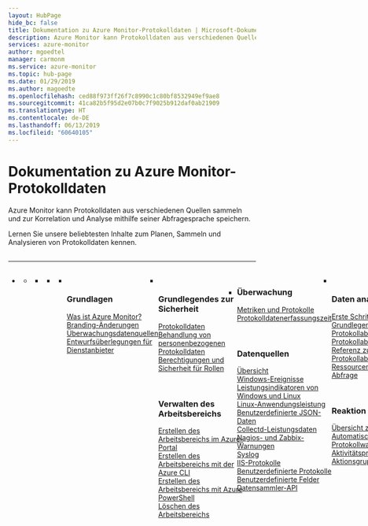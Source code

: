 ```yaml
---
layout: HubPage
hide_bc: false
title: Dokumentation zu Azure Monitor-Protokolldaten | Microsoft-Dokumentation
description: Azure Monitor kann Protokolldaten aus verschiedenen Quellen sammeln und zur Korrelation und Analyse mithilfe seiner Abfragesprache speichern.
services: azure-monitor
author: mgoedtel
manager: carmonm
ms.service: azure-monitor
ms.topic: hub-page
ms.date: 01/29/2019
ms.author: magoedte
ms.openlocfilehash: ced88f973ff26f7c8990c1c80bf8532949ef9ae8
ms.sourcegitcommit: 41ca82b5f95d2e07b0c7f9025b912daf0ab21909
ms.translationtype: HT
ms.contentlocale: de-DE
ms.lasthandoff: 06/13/2019
ms.locfileid: "60640105"
---
```

<div id="main" class="v2">
    <div class="container">
        <h1>Dokumentation zu Azure Monitor-Protokolldaten</h1>
        <p>Azure Monitor kann Protokolldaten aus verschiedenen Quellen sammeln und zur Korrelation und Analyse mithilfe seiner Abfragesprache speichern.</p>
        <p>Lernen Sie unsere beliebtesten Inhalte zum Planen, Sammeln und Analysieren von Protokolldaten kennen.</p>
        <hr style="margin: 30px 0;" />
        <ul class="pivots">
            <li>
                <a href="#products"></a>
                <ul id="products">
                    <li>
                        <a class="singlePanelNavItem selected" style="display: none" href="#indexA" data-linktype="self-bookmark"></a>
                        <ul class="panelContent singlePanelContent" id="indexA" style="border: medium; border-image: none; margin-top: 0px; display: flex; float: left;">
                            <li class="fullSpan">
                                <a href="#index1" data-linktype="self-bookmark"></a>
                                <ul class="cardsF cols cols4" id="index1" style="float: left; display: flex; width: 100%; border-bottom: 1px var(--grey-lighter) solid;">  
                                    <li>
                                        <ul class="cardsB panelContent" id="cardtypes-B" style="float: left; display: flex; width: 100%;">
                                            <li>
                                                <!-- <a href="">-->
                                                    <div class="cardSize">
                                                        <div class="cardPadding">
                                                            <div class="card">
                                                                <div class="cardImageOuter">
                                                                    <div class="cardImage">
                                                                        <img alt="" src="https://docs.microsoft.com/media/common/i_learn-about.svg" data-linktype="external">
                                                                    </div>
                                                                </div>
                                                                <div class="cardText" style="padding-left: 0px">
                                                                    <h3>Grundlagen</h3> 
                                                                    <p> 
                                                                        <a href="/azure/azure-monitor/overview">Was ist Azure Monitor?</a><br/>
                                                                        <a href="/azure/azure-monitor/azure-monitor-rebrand">Branding-Änderungen</a><br/>
                                                                        <a href="/azure/azure-monitor/platform/data-sources">Überwachungsdatenquellen</a><br/>
                                                                        <a href="/azure/azure-monitor/platform/service-providers">Entwurfsüberlegungen für Dienstanbieter</a><br/>
                                                                    </p>
                                                                </div>
                                                            </div>
                                                        </div>
                                                    </div>
                                                <!-- </a>-->
                                            </li>
                                            <li>
                                                <!-- <a href="">-->
                                                    <div class="cardSize">
                                                        <div class="cardPadding">
                                                            <div class="card">
                                                                <div class="cardImageOuter">
                                                                    <div class="cardImage">
                                                                        <img alt="" src="https://docs.microsoft.com/media/common/i_security-management.svg" data-linktype="external">
                                                                    </div>
                                                                </div>
                                                                <div class="cardText" style="padding-left: 0px">
                                                                    <h3>Grundlegendes zur Sicherheit</h3> 
                                                                    <p>
                                                                        <a href="/azure/azure-monitor/platform/data-security">Protokolldaten</a><br/>
                                                                        <a href="/azure/azure-monitor/platform/personal-data-mgmt">Behandlung von personenbezogenen Protokolldaten</a><br/>
                                                                        <a href="/azure/azure-monitor/platform/roles-permissions-security">Berechtigungen und Sicherheit für Rollen</a><br/>
                                                                    </p>
                                                                    <br>
                                                                     <h3>Verwalten des Arbeitsbereichs</h3>
                                                                    <p>
                                                                    <a href="/azure/azure-monitor/learn/quick-create-workspace">Erstellen des Arbeitsbereichs im Azure-Portal</a><br/>
                                                                    <a href="/azure/azure-monitor/learn/quick-create-workspace-cli">Erstellen des Arbeitsbereichs mit der Azure CLI</a><br/>
                                                                   <a href="/azure/azure-monitor/learn/quick-create-workspace-posh">Erstellen des Arbeitsbereichs mit Azure PowerShell</a><br/>
                                                                  <a href="/azure/azure-monitor/platform/delete-workspace">Löschen des Arbeitsbereichs</a><br/>
                                                                 </p>
                                                                </div>
                                                            </div>
                                                        </div>
                                                    </div>
                                                <!-- </a>-->
                                            </li>
                                        </ul>
                                    </li>
                                    <li>
                                        <div class="cardSize">
                                            <div class="cardPadding">
                                                <div class="card">
                                                    <div class="cardText">
                                                    <h3>Überwachung</h3>
                                                        <p>
                                                            <a href="/azure/azure-monitor/platform/data-collection">Metriken und Protokolle</a><br/>
                                                            <a href="/azure/azure-monitor/platform/data-ingestion-time">Protokolldatenerfassungszeit</a><br/>
                                                        </p>
                                                        <br>
                                                        <h3>Datenquellen</h3>
                                                        <p>
                                                            <a href="/azure/azure-monitor/platform/data-sources">Übersicht<br/>
                                                            <a href="/azure/azure-monitor/platform/data-sources-windows-events">Windows-Ereignisse</a><br/>
                                                            <a href="/azure/azure-monitor/platform/data-sources-performance-counters">Leistungsindikatoren von Windows und Linux</a><br/>
                                                            <a href="/azure/azure-monitor/platform/data-sources-linux-applications">Linux-Anwendungsleistung</a><br/>
                                                            <a href="/azure/azure-monitor/platform/data-sources-json">Benutzerdefinierte JSON-Daten</a><br/>
                                                            <a href="/azure/azure-monitor/platform/data-sources-collectd">Collectd-Leistungsdaten</a><br/>
                                                            <a href="/azure/azure-monitor/platform/data-sources-alerts-nagios-zabbix">Nagios- und Zabbix-Warnungen</a><br/>
                                                            <a href="/azure/azure-monitor/platform/data-sources-syslog">Syslog</a><br/>
                                                            <a href="/azure/azure-monitor/platform/data-sources-iis-logs">IIS-Protokolle</a><br/>
                                                            <a href="/azure/azure-monitor/platform/data-sources-custom-logs">Benutzerdefinierte Protokolle</a><br/>
                                                            <a href="/azure/azure-monitor/platform/custom-fields">Benutzerdefinierte Felder</a><br/>
                                                            <a href="/azure/azure-monitor/platform/data-collector-api">Datensammler-API</a><br/>
                                                        </p>
                                                    </div>
                                                </div>
                                            </div>
                                        </div>
                                    </li>
                                    <li>
                                        <div class="cardSize">
                                            <div class="cardPadding">
                                                <div class="card">
                                                    <div class="cardImageOuter">
                                                                    <div class="cardImage">
                                                                        <img alt="" src="https://docs.microsoft.com/media/common/i_search.svg" data-linktype="external">
                                                                    </div>
                                                                </div>
                                                    <div class="cardText">
                                                        <h3>Daten analysieren</h3>
                                                        <p>
                                                            <a href="/azure/azure-monitor/log-query/get-started-queries">Erste Schritte mit Abfragen</a><br/>
                                                            <a href="/azure/azure-monitor/log-query/search-queries">Grundlegendes zu Protokollabfragen</a><br/>
                                                            <a href="/azure/azure-monitor/log-query/portals">Protokollabfragenportale</a><br/>
                                                            <a href="/azure/azure-monitor/log-query/query-language">Referenz zur Protokollabfragesprache</a><br/>
                                                            <a href="/azure/azure-monitor/log-query/cross-workspace-query">Ressourcenübergreifende Abfrage</a><br/>
                                                        </p>
                                                        <br>
                                                        <h3>Reaktion auf Vorfälle</h3>
                                                        <p>
                                                            <a href="/azure/azure-monitor/platform/alerts-overview">Übersicht zu Warnungen</a><br/>
                                                            <a href="/azure/azure-monitor/platform/autoscale-overview">Automatische Skalierung</a><br/>
                                                            <a href="/azure/azure-monitor/platform/alerts-unified-log">Protokollwarnungen</a><br/>
                                                            <a href="/azure/azure-monitor/platform/alerts-activity-log">Aktivitätsprotokollwarnungen</a><br/>
                                                            <a href="/azure/azure-monitor/platform/action-groups">Aktionsgruppen</a><br/>
                                                        </p>
                                                    </div>
                                                </div>
                                            </div>
                                        </div>
                                    </li>
                                </ul>
                            </li>
                        </ul>
                    </li>
                </ul>
            </li>
        </ul>
    </div>
</div>
